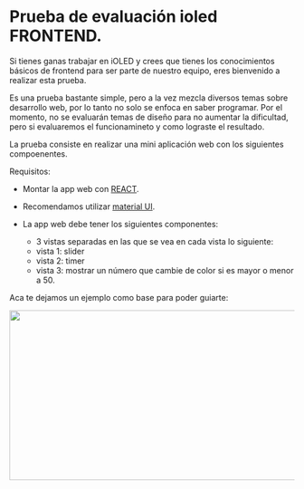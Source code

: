 # Prueba de evaluación ioled FRONTEND.

Si tienes ganas trabajar en iOLED y crees que tienes los conocimientos básicos de frontend para ser parte de nuestro equipo, eres bienvenido a realizar esta prueba. 

Es una prueba bastante simple, pero a la vez mezcla diversos temas sobre desarrollo web, por lo tanto no solo se enfoca en saber programar. Por el momento, no se evaluarán temas de diseño para no aumentar la dificultad, pero si evaluaremos el funcionamineto y como lograste el resultado.

La prueba consiste en realizar una mini aplicación web con los siguientes compoenentes.

Requisitos:
- Montar la app web con [REACT](https://reactjs.org/).
- Recomendamos utilizar [material UI](https://material-ui.com/).

- La app web debe tener los siguientes componentes:
  - 3 vistas separadas en las que se vea en cada vista lo siguiente:
  - vista 1: slider
  - vista 2: timer
  - vista 3: mostrar un número que cambie de color si es mayor o menor a 50.

Aca te dejamos un ejemplo como base para poder guiarte: 

<p align="center">
  <img width="600" height="300" src="https://storage.googleapis.com/ioled-test/Screen%20Shot%202019-12-13%20at%2017.12.31.png">
</p>
